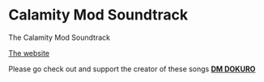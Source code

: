 # Calamity Mod Soundtrack
The Calamity Mod Soundtrack

<a href="https://CalamityMusicSoundtrack.github.io/Calamity-Mod-Soundtrack/">The website</a>

Please go check out and support the creator of these songs <a href="https://soundcloud.com/dm-dokuro"><b>DM DOKURO</b></a>
